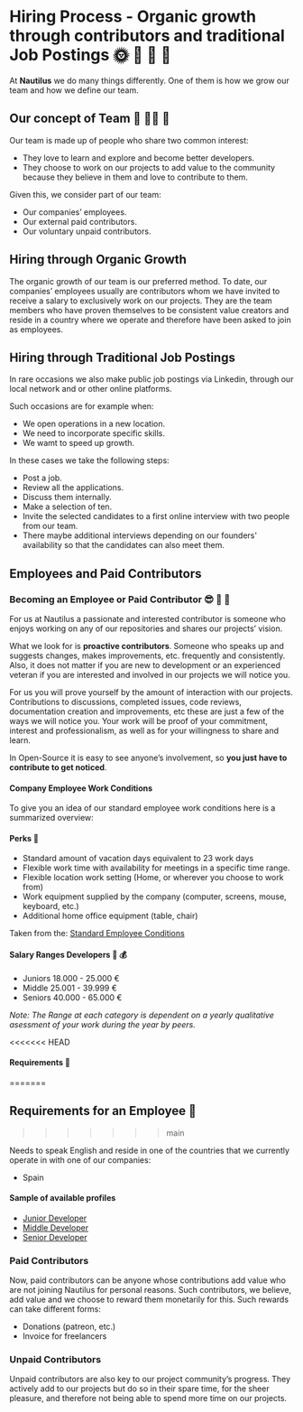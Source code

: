 # Hiring Process - Organic growth through contributors and traditional Job Postings :sun_with_face: :seedling: :tulip: :sunflower:

At **Nautilus** we do many things differently. One of them is how we grow our team and how we define our team.

## Our concept of Team :raising_hand: :ok_woman: :woman:

Our team is made up of people who share two common interest:

- They love to learn and explore and become better developers.
- They choose to work on our projects to add value to the community because they believe in them and love to contribute to them.

Given this, we consider part of our team:

- Our companies’ employees.
- Our external paid contributors.
- Our voluntary unpaid contributors.

## Hiring through Organic Growth

The organic growth of our team is our preferred method.
To date, our companies’ employees usually are contributors whom we have invited to receive a salary to exclusively work on our projects. 
They are the team members who have proven themselves to be consistent value creators and reside in a country where we operate and therefore have been asked to join as employees.

## Hiring through Traditional Job Postings

In rare occasions we also make public job postings via Linkedin, through our local network and or other online platforms.

Such occasions are for example when:

- We open operations in a new location.
- We need to incorporate specific skills.
- We wamt to speed up growth.

In these cases we take the following steps:

- Post a job.
- Review all the applications.
- Discuss them internally.
- Make a selection of ten.
- Invite the selected candidates to a first online interview with two people from our team.
- There maybe additional interviews depending on our founders' availability so that the candidates can also meet them.

## Employees and Paid Contributors

### Becoming an Employee or Paid Contributor :sunglasses: :raising_hand: :clap:

For us at Nautilus a passionate and interested contributor is someone who enjoys working on any of our repositories and shares our projects’ vision.

What we look for is **proactive contributors**. Someone who speaks up and suggests changes, makes improvements, etc. frequently and consistently.  Also, it does not matter if you are new to development or an experienced veteran if you are interested and involved in our projects we will notice you.

For us you will prove yourself by the amount of interaction with our projects. Contributions to discussions, completed issues, code reviews, documentation creation and improvements, etc these are just a few of the ways we will notice you. Your work will be proof of your commitment, interest and professionalism, as well as for your willingness to share and learn.

In Open-Source it is easy to see anyone’s involvement, so **you just have to contribute to get noticed**.

#### Company Employee Work Conditions

To give you an idea of our standard employee work conditions here is a summarized overview:

#### Perks :mega:

- Standard amount of vacation days equivalent to 23 work days
- Flexible work time with availability for meetings in a specific time range.
- Flexible location work setting (Home, or wherever you choose to work from)
- Work equipment supplied by the company (computer, screens, mouse, keyboard, etc.)
- Additional home office equipment (table, chair)

Taken from the: [Standard Employee Conditions](standard_employee_conditions.md)

#### Salary Ranges Developers :money_with_wings: :moneybag:

- Juniors     18.000 - 25.000 €
- Middle      25.001 - 39.999 €
- Seniors     40.000 - 65.000 €

*Note: The Range at each category is dependent on a yearly qualitative asessment of your work during the year by peers.*

<<<<<<< HEAD
#### Requirements :page_with_curl:
=======
## Requirements for an Employee :page_with_curl:
>>>>>>> main

Needs to speak English and reside in one of the countries that we currently operate in with one of our companies:

- Spain

#### Sample of available profiles

- [Junior Developer](profile_junior_developer.md)
- [Middle Developer](profile_middle_developer.md)
- [Senior Developer](profile_senior_developer.md)

### Paid Contributors

Now, paid contributors can be anyone whose contributions add value who are not joining Nautilus for personal reasons. Such contributors, we believe, add value and we choose to reward them monetarily for this. Such rewards can take different forms:

- Donations (patreon, etc.)
- Invoice for freelancers

### Unpaid Contributors

Unpaid contributors are also key to our project community’s progress. They actively add to our projects but do so in their spare time, for the sheer pleasure, and therefore not being able to spend more time on our projects.
